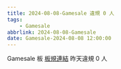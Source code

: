 ```yaml
---
title: 2024-08-08-Gamesale 違規 0 人
tags:
    - Gamesale
abbrlink: 2024-08-08-Gamesale
date: Gamesale-2024-08-08 12:00:00
---
```

Gamesale 板 [板規連結](https://www.ptt.cc/bbs/Gossiping/M.1637425085.A.07D.html)
昨天違規 0 人
